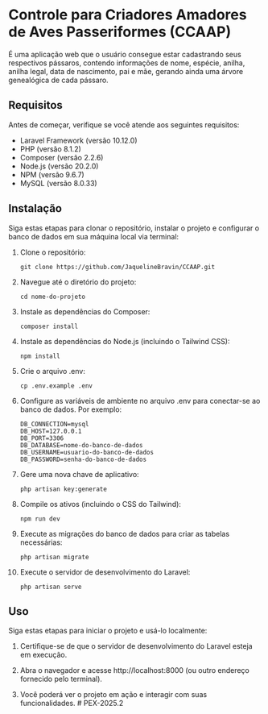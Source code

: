 # Controle para Criadores Amadores de Aves Passeriformes (CCAAP)

É uma aplicação web que o usuário consegue estar cadastrando seus respectivos pássaros, contendo informações de nome, espécie, anilha, anilha legal, data de nascimento, pai e mãe, gerando ainda uma árvore genealógica de cada pássaro.

## Requisitos

Antes de começar, verifique se você atende aos seguintes requisitos:

-   Laravel Framework (versão 10.12.0)
-   PHP (versão 8.1.2)
-   Composer (versão 2.2.6)
-   Node.js (versão 20.2.0)
-   NPM (versão 9.6.7)
-   MySQL (versão 8.0.33)

## Instalação

Siga estas etapas para clonar o repositório, instalar o projeto e configurar o banco de dados em sua máquina local via terminal:

1. Clone o repositório:

    ```shell
    git clone https://github.com/JaquelineBravin/CCAAP.git
    ```

2. Navegue até o diretório do projeto:

    ```shell
    cd nome-do-projeto
    ```

3. Instale as dependências do Composer:

    ```shell
    composer install
    ```

4. Instale as dependências do Node.js (incluindo o Tailwind CSS):

    ```shell
    npm install
    ```

5. Crie o arquivo .env:

    ```shell
    cp .env.example .env
    ```

6. Configure as variáveis de ambiente no arquivo .env para conectar-se ao banco de dados. Por exemplo:

    ```shell
    DB_CONNECTION=mysql
    DB_HOST=127.0.0.1
    DB_PORT=3306
    DB_DATABASE=nome-do-banco-de-dados
    DB_USERNAME=usuario-do-banco-de-dados
    DB_PASSWORD=senha-do-banco-de-dados
    ```

7. Gere uma nova chave de aplicativo:

    ```shell
    php artisan key:generate
    ```

8. Compile os ativos (incluindo o CSS do Tailwind):

    ```shell
    npm run dev
    ```

9. Execute as migrações do banco de dados para criar as tabelas necessárias:

    ```shell
    php artisan migrate
    ```

10. Execute o servidor de desenvolvimento do Laravel:

    ```shell
    php artisan serve
    ```

## Uso

Siga estas etapas para iniciar o projeto e usá-lo localmente:

1. Certifique-se de que o servidor de desenvolvimento do Laravel esteja em execução.

2. Abra o navegador e acesse http://localhost:8000 (ou outro endereço fornecido pelo terminal).

3. Você poderá ver o projeto em ação e interagir com suas funcionalidades.
#   P E X - 2 0 2 5 . 2  
 